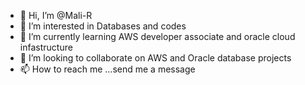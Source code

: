 - 👋 Hi, I’m @Mali-R
- 👀 I’m interested in Databases and codes
- 🌱 I’m currently learning AWS developer associate and oracle cloud infastructure
- 💞️ I’m looking to collaborate on AWS and Oracle database projects
- 📫 How to reach me ...send me a message

<!---
Mali-R/Mali-R is a ✨ special ✨ repository because its `README.md` (this file) appears on your GitHub profile.
You can click the Preview link to take a look at your changes.
--->
